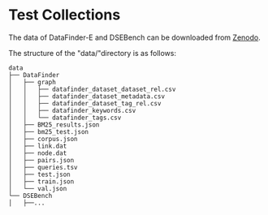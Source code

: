 # Test Collections

The data of DataFinder-E and DSEBench can be downloaded from [Zenodo](https://zenodo.org/records/14876878).

The structure of the "data/"directory is as follows:
```
data
├── DataFinder
│   ├── graph
│   │   ├── datafinder_dataset_dataset_rel.csv
│   │   ├── datafinder_dataset_metadata.csv
│   │   ├── datafinder_dataset_tag_rel.csv
│   │   ├── datafinder_keywords.csv
│   │   └── datafinder_tags.csv
│   ├── BM25_results.json
│   ├── bm25_test.json
│   ├── corpus.json
│   ├── link.dat
│   ├── node.dat
│   ├── pairs.json
│   ├── queries.tsv
│   ├── test.json
│   ├── train.json
│   └── val.json
└── DSEBench
│   ├──...

```
